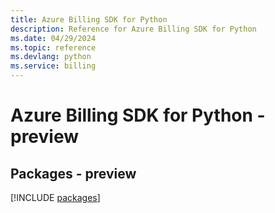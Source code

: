 ```yaml
---
title: Azure Billing SDK for Python
description: Reference for Azure Billing SDK for Python
ms.date: 04/29/2024
ms.topic: reference
ms.devlang: python
ms.service: billing
---
```

# Azure Billing SDK for Python - preview
## Packages - preview
[!INCLUDE [packages](billing-index.md)]